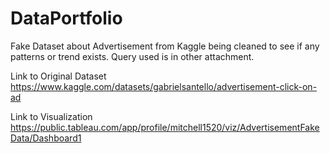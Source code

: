 # DataPortfolio

Fake Dataset about Advertisement from Kaggle being cleaned to see if any patterns or trend exists.
Query used is in other attachment.

Link to Original Dataset https://www.kaggle.com/datasets/gabrielsantello/advertisement-click-on-ad 

Link to Visualization https://public.tableau.com/app/profile/mitchell1520/viz/AdvertisementFakeData/Dashboard1

